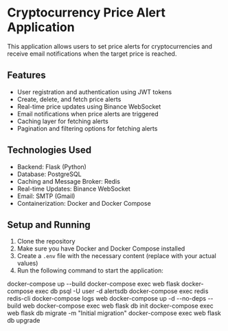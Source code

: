 # Cryptocurrency Price Alert Application

This application allows users to set price alerts for cryptocurrencies and receive email notifications when the target price is reached.

## Features

- User registration and authentication using JWT tokens
- Create, delete, and fetch price alerts
- Real-time price updates using Binance WebSocket
- Email notifications when price alerts are triggered
- Caching layer for fetching alerts
- Pagination and filtering options for fetching alerts

## Technologies Used

- Backend: Flask (Python)
- Database: PostgreSQL
- Caching and Message Broker: Redis
- Real-time Updates: Binance WebSocket
- Email: SMTP (Gmail)
- Containerization: Docker and Docker Compose

## Setup and Running

1. Clone the repository
2. Make sure you have Docker and Docker Compose installed
3. Create a `.env` file with the necessary content (replace with your actual values)
4. Run the following command to start the application:
   
docker-compose up --build
docker-compose exec web flask <command>
docker-compose exec db psql -U user -d alertsdb
docker-compose exec redis redis-cli
docker-compose logs web
docker-compose up -d --no-deps --build web
docker-compose exec web flask db init
docker-compose exec web flask db migrate -m "Initial migration"
docker-compose exec web flask db upgrade
